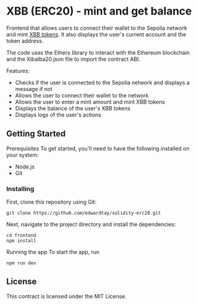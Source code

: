 # XBB (ERC20) - mint and get balance

Frontend that allows users to connect their wallet to the Sepolia network and mint [XBB tokens](https://sepolia.etherscan.io/address/0x939ab64e74Fd7f4129F9a0b95Fec6a8C240d7aee). It also displays the user's current account and the token address.

The code uses the Ethers library to interact with the Ethereum blockchain and the Xibalba20.json file to import the contract ABI.

Features:
- Checks if the user is connected to the Sepolia network and displays a message if not
- Allows the user to connect their wallet to the network
- Allows the user to enter a mint amount and mint XBB tokens
- Displays the balance of the user's XBB tokens
- Displays logs of the user's actions

## Getting Started

Prerequisites
To get started, you'll need to have the following installed on your system:

- Node.js 
- Git 

### Installing

First, clone this repository using Git:

```
git clone https://github.com/edwardtay/solidity-erc20.git
```

Next, navigate to the project directory and install the dependencies:

```
cd frontend
npm install
```

Running the app
To start the app, run

```
npm run dev
```

## License

This contract is licensed under the MIT License.
